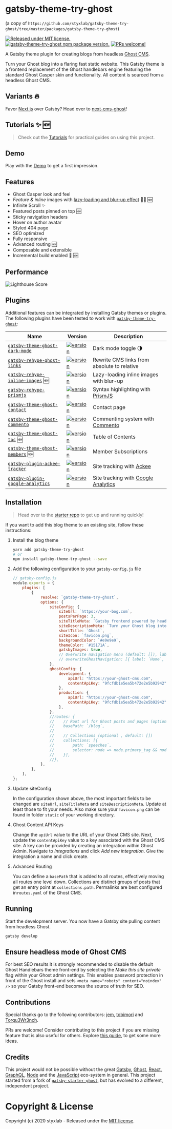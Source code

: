 # gatsby-theme-try-ghost
(a copy of `https://github.com/styxlab/gatsby-theme-try-ghost/tree/master/packages/gatsby-theme-try-ghost`)

[![Released under MIT license.](https://badgen.net/github/license/micromatch/micromatch)](https://github.com/styxlab/gatsby-theme-try-ghost/blob/master/LICENSE)
[![gatsby-theme-try-ghost npm package version.](https://badgen.net/npm/v/gatsby-theme-try-ghost)](https://www.npmjs.org/package/gatsby-theme-try-ghost)
[![PRs welcome!](https://img.shields.io/badge/PRs-welcome-brightgreen.svg)]()

A Gatsby theme plugin for creating blogs from headless [Ghost CMS](https://ghost.org/changelog/jamstack/).

Turn your Ghost blog into a flaring fast static website. This Gatsby theme is a frontend replacement of the Ghost handlebars engine featuring the standard Ghost Casper skin and functionality. All content is sourced from a headless Ghost CMS.

## Variants 🔥

Favor [Next.js](https://nextjs.org/) over Gatsby? Head over to [next-cms-ghost](https://github.com/styxlab/next-cms-ghost)!

## Tutorials ✨ 🆕

> Check out the [Tutorials](https://www.jamify.org) for practical guides on using this project.

## Demo

Play with the [Demo](https://demo.jamify.org/) to get a first impression.

## Features

-   Ghost Casper look and feel
-   _Feature & inline_ images with [lazy-loading and blur-up effect](https://using-gatsby-image.gatsbyjs.org/) 🚀🚀 🆕
-   Infinite Scroll ✨
-   Featured posts pinned on top 🆕
-   Sticky navigation headers
-   Hover on author avatar
-   Styled 404 page
-   SEO optimized
-   Fully responsive
-   Advanced routing 🆕
-   Composable and extensible
-   Incremental build enabled 🚀 🆕

## Performance

![Lighthouse Score](https://static.gotsby.org/v1/assets/images/jamify-lighthouse.png)

## Plugins

Additional features can be integrated by installing Gatsby themes or plugins. The following plugins have been tested to work with [`gatsby-theme-try-ghost`](https://github.com/styxlab/gatsby-theme-try-ghost/tree/master/packages/gatsby-theme-try-ghost):

| Name                                                                                                                                   | Version                                                                                                                             | Description                                                                    |
| -------------------------------------------------------------------------------------------------------------------------------------- | ----------------------------------------------------------------------------------------------------------------------------------- | ------------------------------------------------------------------------------ |
| [`gatsby-theme-ghost-dark-mode`](https://github.com/styxlab/gatsby-theme-try-ghost/tree/master/packages/gatsby-theme-ghost-dark-mode)  | [![version](https://badgen.net/npm/v/gatsby-theme-ghost-dark-mode)](https://www.npmjs.com/package/gatsby-theme-ghost-dark-mode)     | Dark mode toggle 🌗                                                            |
| [`gatsby-rehype-ghost-links`](https://github.com/styxlab/gatsby-theme-try-ghost/tree/master/packages/gatsby-rehype-ghost-links)        | [![version](https://badgen.net/npm/v/gatsby-rehype-ghost-links)](https://www.npmjs.com/package/gatsby-rehype-ghost-links)           | Rewrite CMS links from absolute to relative                                    |
| [`gatsby-rehype-inline-images`](https://github.com/styxlab/gatsby-theme-try-ghost/tree/master/packages/gatsby-rehype-inline-images) 🆕 | [![version](https://badgen.net/npm/v/gatsby-rehype-inline-images)](https://www.npmjs.com/package/gatsby-rehype-inline-images)       | Lazy-loading inline images with blur-up                                        |
| [`gatsby-rehype-prismjs`](https://github.com/styxlab/gatsby-theme-try-ghost/tree/master/packages/gatsby-rehype-prismjs)                | [![version](https://badgen.net/npm/v/gatsby-rehype-prismjs)](https://www.npmjs.com/package/gatsby-rehype-prismjs)                   | Syntax highlighting with [PrismJS](http://prismjs.com/)                        |
| [`gatsby-theme-ghost-contact`](https://github.com/styxlab/gatsby-theme-try-ghost/tree/master/packages/gatsby-theme-ghost-contact)      | [![version](https://badgen.net/npm/v/gatsby-theme-ghost-contact)](https://www.npmjs.com/package/gatsby-theme-ghost-contact)         | Contact page                                                                   |
| [`gatsby-theme-ghost-commento`](https://github.com/styxlab/gatsby-theme-try-ghost/tree/master/packages/gatsby-theme-ghost-commento)    | [![version](https://badgen.net/npm/v/gatsby-theme-ghost-commento)](https://www.npmjs.com/package/gatsby-theme-ghost-commento)       | Commenting system with [Commento](https://commento.io/)                        |
| [`gatsby-theme-ghost-toc`](https://github.com/styxlab/gatsby-theme-try-ghost/tree/master/packages/gatsby-theme-ghost-toc) 🆕           | [![version](https://badgen.net/npm/v/gatsby-theme-ghost-toc)](https://www.npmjs.com/package/gatsby-theme-ghost-toc)                 | Table of Contents                                                              |
| [`gatsby-theme-ghost-members`](https://github.com/styxlab/gatsby-theme-try-ghost/tree/master/packages/gatsby-theme-ghost-members) 🆕   | [![version](https://badgen.net/npm/v/gatsby-theme-ghost-members)](https://www.npmjs.com/package/gatsby-theme-ghost-members)         | Member Subscriptions                                                           |
| [`gatsby-plugin-ackee-tracker`](https://github.com/burnsy/gatsby-plugin-ackee-tracker)                                                 | [![version](https://badgen.net/npm/v/gatsby-plugin-ackee-tracker)](https://www.npmjs.com/package/gatsby-plugin-ackee-tracker)       | Site tracking with [Ackee](https://github.com/electerious/Ackee)               |
| [`gatsby-plugin-google-analytics`](https://github.com/gatsbyjs/gatsby/tree/master/packages/gatsby-plugin-google-analytics)             | [![version](https://badgen.net/npm/v/gatsby-plugin-google-analytics)](https://www.npmjs.com/package/gatsby-plugin-google-analytics) | Site tracking with [Google Analytics](https://developers.google.com/analytics) |

## Installation

> Head over to the [starter repo](https://github.com/styxlab/gatsby-starter-try-ghost) to get up and running quickly!

If you want to add this blog theme to an existing site, follow these instructions:

1. Install the blog theme

    ```bash
    yarn add gatsby-theme-try-ghost
    # or
    npm install gatsby-theme-try-ghost --save
    ```

2. Add the following configuration to your `gatsby-config.js` file

    ```js
    // gatsby-config.js
    module.exports = {
        plugins: [
            {
                resolve: `gatsby-theme-try-ghost`,
                options: {
                    siteConfig: {
                        siteUrl: `https://your-bog.com`,
                        postsPerPage: 3,
                        siteTitleMeta: `Gatsby frontend powered by headless Ghost CMS`,
                        siteDescriptionMeta: `Turn your Ghost blog into a flaring fast static site with Gatsby`,
                        shortTitle: `Ghost`,
                        siteIcon: `favicon.png`,
                        backgroundColor: `#e9e9e9`,
                        themeColor: `#15171A`,
                        gatsbyImages: true,
                        // Overwrite navigation menu (default: []), label is case sensitive
                        // overwriteGhostNavigation: [{ label: `Home`, url: `/` }],
                    },
                    ghostConfig: {
                        development: {
                            apiUrl: "https://your-ghost-cms.com",
                            contentApiKey: "9fcfdb1e5ea5b472e2e5b92942",
                        },
                        production: {
                            apiUrl: "https://your-ghost-cms.com",
                            contentApiKey: "9fcfdb1e5ea5b472e2e5b92942",
                        },
                    },
                    //routes: {
                    //    // Root url for Ghost posts and pages (optional, defaults to `/`)
                    //    basePath: `/blog`,
                    //
                    //    // Collections (optional , default: [])
                    //    collections: [{
                    //        path: `speeches`,
                    //        selector: node => node.primary_tag && node.primary_tag.slug === `speeches`,
                    //    }],
                    //},
                },
            },
        ],
    };
    ```

3. Update siteConfig

    In the configuration shown above, the most important fields to be changed are `siteUrl`, `siteTitleMeta` and `siteDescriptionMeta`. Update at least those to fit your needs. Also make sure your `favicon.png` can be found in folder `static` of your working directory.

4. Ghost Content API Keys

    Change the `apiUrl` value to the URL of your Ghost CMS site. Next, update the `contentApiKey` value to a key associated with the Ghost CMS site. A key can be provided by creating an integration within Ghost Admin. Navigate to _Integrations_ and click _Add new integration_. Give the integration a name and click create.

5. Advanced Routing

    You can define a `basePath` that is added to all routes, effectively moving all routes one level down. Collections are distinct groups of posts that get an entry point at `collections.path`. Permalinks are best configured in`routes.yaml` of the Ghost CMS.

## Running

Start the development server. You now have a Gatsby site pulling content from headless Ghost.

```bash
gatsby develop
```

## Ensure headless mode of Ghost CMS

For best SEO results it is strongly recommended to disable the default Ghost Handlebars theme front-end by selecting the _Make this site private_ flag within your Ghost admin settings. This enables password protection in front of the Ghost install and sets `<meta name="robots" content="noindex" />` so your Gatsby front-end becomes the source of truth for SEO.

## Contributions

Special thanks go to the following contributors: [jem](https://github.com/jempurich), [tobimori](https://github.com/tobimori) and [Torqu3Wr3nch](https://github.com/Torqu3Wr3nch).

PRs are welcome! Consider contributing to this project if you are missing feature that is also useful for others. Explore [this guide](https://github.com/styxlab/gatsby-theme-try-ghost/tree/master/CONTRIBUTING.md), to get some more ideas.

## Credits

This project would not be possible without the great [Gatsby](https://www.gatsbyjs.org/), [Ghost](https://ghost.org/), [React](https://reactjs.org/), [GraphQL](https://graphql.org/), [Node](https://nodejs.org) and the [JavaScript](https://developer.mozilla.org/de/docs/Web/JavaScript) eco-system in general. This project started from a fork of [`gatsby-starter-ghost`](https://github.com/TryGhost/gatsby-starter-ghost), but has evolved to a different, independent project.

# Copyright & License

Copyright (c) 2020 styxlab - Released under the [MIT license](LICENSE).
